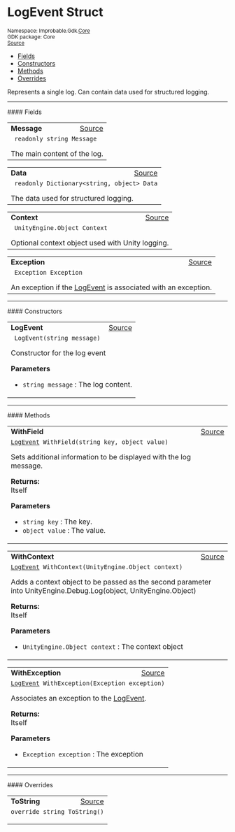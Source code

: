 
# LogEvent Struct
<sup>
Namespace: Improbable.Gdk.<a href="{{urlRoot}}/api/core-index">Core</a><br/>
GDK package: Core<br/>
<a href="https://www.github.com/spatialos/gdk-for-unity/blob/0.2.4/workers/unity/Packages/com.improbable.gdk.core/Logging/LogEvent.cs/#L10">Source</a>
<style>
a code {
                    padding: 0em 0.25em!important;
}
code {
                    background-color: #ffffff!important;
}
</style>
</sup>
<nav id="pageToc" class="page-toc"><ul><li><a href="#fields">Fields</a>
<li><a href="#constructors">Constructors</a>
<li><a href="#methods">Methods</a>
<li><a href="#overrides">Overrides</a>
</ul></nav>

</p>



<p>Represents a single log. Can contain data used for structured logging. </p>








</p>
<hr style="width:100%; border-top-color:#d8d8d8" />
#### Fields


</p>




<table width="100%">
    <tr>
        <td style="border-right:none"><b>Message</b></td>
        <td style="border-left:none; text-align:right"><a href="https://www.github.com/spatialos/gdk-for-unity/blob/0.2.4/workers/unity/Packages/com.improbable.gdk.core/Logging/LogEvent.cs/#L15">Source</a></td>
    </tr>
    <tr>
        <td colspan="2">
<code> readonly string Message</code></p>
The main content of the log. 

</td>
    </tr>
</table>


<table width="100%">
    <tr>
        <td style="border-right:none"><b>Data</b></td>
        <td style="border-left:none; text-align:right"><a href="https://www.github.com/spatialos/gdk-for-unity/blob/0.2.4/workers/unity/Packages/com.improbable.gdk.core/Logging/LogEvent.cs/#L20">Source</a></td>
    </tr>
    <tr>
        <td colspan="2">
<code> readonly Dictionary&lt;string, object&gt; Data</code></p>
The data used for structured logging. 

</td>
    </tr>
</table>


<table width="100%">
    <tr>
        <td style="border-right:none"><b>Context</b></td>
        <td style="border-left:none; text-align:right"><a href="https://www.github.com/spatialos/gdk-for-unity/blob/0.2.4/workers/unity/Packages/com.improbable.gdk.core/Logging/LogEvent.cs/#L25">Source</a></td>
    </tr>
    <tr>
        <td colspan="2">
<code> UnityEngine.Object Context</code></p>
Optional context object used with Unity logging. 

</td>
    </tr>
</table>


<table width="100%">
    <tr>
        <td style="border-right:none"><b>Exception</b></td>
        <td style="border-left:none; text-align:right"><a href="https://www.github.com/spatialos/gdk-for-unity/blob/0.2.4/workers/unity/Packages/com.improbable.gdk.core/Logging/LogEvent.cs/#L30">Source</a></td>
    </tr>
    <tr>
        <td colspan="2">
<code> Exception Exception</code></p>
An exception if the <a href="{{urlRoot}}/api/core/log-event">LogEvent</a> is associated with an exception. 

</td>
    </tr>
</table>







</p>
<hr style="width:100%; border-top-color:#d8d8d8" />
#### Constructors


</p>




<table width="100%">
    <tr>
        <td style="border-right:none"><b>LogEvent</b></td>
        <td style="border-left:none; text-align:right"><a href="https://www.github.com/spatialos/gdk-for-unity/blob/0.2.4/workers/unity/Packages/com.improbable.gdk.core/Logging/LogEvent.cs/#L36">Source</a></td>
    </tr>
    <tr>
        <td colspan="2">
<code> LogEvent(string message)</code></p>
Constructor for the log event 


</p>

<b>Parameters</b>

<ul>
<li><code>string message</code> : The log content.</li>
</ul>





</td>
    </tr>
</table>




</p>
<hr style="width:100%; border-top-color:#d8d8d8" />
#### Methods


</p>




<table width="100%">
    <tr>
        <td style="border-right:none"><b>WithField</b></td>
        <td style="border-left:none; text-align:right"><a href="https://www.github.com/spatialos/gdk-for-unity/blob/0.2.4/workers/unity/Packages/com.improbable.gdk.core/Logging/LogEvent.cs/#L50">Source</a></td>
    </tr>
    <tr>
        <td colspan="2">
<code><a href="{{urlRoot}}/api/core/log-event">LogEvent</a> WithField(string key, object value)</code></p>
Sets additional information to be displayed with the log message. 
</p><b>Returns:</b></br>Itself

</p>

<b>Parameters</b>

<ul>
<li><code>string key</code> : The key.</li>
<li><code>object value</code> : The value.</li>
</ul>





</td>
    </tr>
</table>


<table width="100%">
    <tr>
        <td style="border-right:none"><b>WithContext</b></td>
        <td style="border-left:none; text-align:right"><a href="https://www.github.com/spatialos/gdk-for-unity/blob/0.2.4/workers/unity/Packages/com.improbable.gdk.core/Logging/LogEvent.cs/#L62">Source</a></td>
    </tr>
    <tr>
        <td colspan="2">
<code><a href="{{urlRoot}}/api/core/log-event">LogEvent</a> WithContext(UnityEngine.Object context)</code></p>
Adds a context object to be passed as the second parameter into UnityEngine.Debug.Log(object, UnityEngine.Object) 
</p><b>Returns:</b></br>Itself

</p>

<b>Parameters</b>

<ul>
<li><code>UnityEngine.Object context</code> : The context object</li>
</ul>





</td>
    </tr>
</table>


<table width="100%">
    <tr>
        <td style="border-right:none"><b>WithException</b></td>
        <td style="border-left:none; text-align:right"><a href="https://www.github.com/spatialos/gdk-for-unity/blob/0.2.4/workers/unity/Packages/com.improbable.gdk.core/Logging/LogEvent.cs/#L73">Source</a></td>
    </tr>
    <tr>
        <td colspan="2">
<code><a href="{{urlRoot}}/api/core/log-event">LogEvent</a> WithException(Exception exception)</code></p>
Associates an exception to the <a href="{{urlRoot}}/api/core/log-event">LogEvent</a>. 
</p><b>Returns:</b></br>Itself

</p>

<b>Parameters</b>

<ul>
<li><code>Exception exception</code> : The exception</li>
</ul>





</td>
    </tr>
</table>




</p>
<hr style="width:100%; border-top-color:#d8d8d8" />
#### Overrides


</p>




<table width="100%">
    <tr>
        <td style="border-right:none"><b>ToString</b></td>
        <td style="border-left:none; text-align:right"><a href="https://www.github.com/spatialos/gdk-for-unity/blob/0.2.4/workers/unity/Packages/com.improbable.gdk.core/Logging/LogEvent.cs/#L79">Source</a></td>
    </tr>
    <tr>
        <td colspan="2">
<code>override string ToString()</code></p>






</td>
    </tr>
</table>




